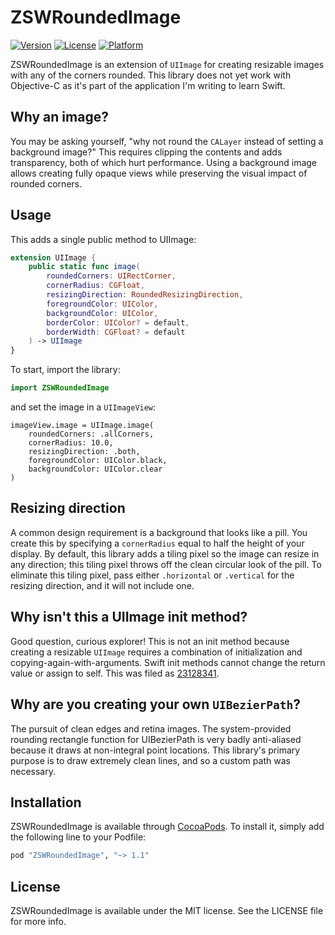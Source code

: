 # ZSWRoundedImage

[![Version](https://img.shields.io/cocoapods/v/ZSWRoundedImage.svg?style=flat)](http://cocoapods.org/pods/ZSWRoundedImage) [![License](https://img.shields.io/cocoapods/l/ZSWRoundedImage.svg?style=flat)](http://cocoapods.org/pods/ZSWRoundedImage) [![Platform](https://img.shields.io/cocoapods/p/ZSWRoundedImage.svg?style=flat)](http://cocoapods.org/pods/ZSWRoundedImage)

ZSWRoundedImage is an extension of `UIImage` for creating resizable images with any of the corners rounded. This library does not yet work with Objective-C as it's part of the application I'm writing to learn Swift.

## Why an image?

You may be asking yourself, "why not round the `CALayer` instead of setting a background image?" This requires clipping the contents and adds transparency, both of which hurt performance. Using a background image allows creating fully opaque views while preserving the visual impact of rounded corners.

## Usage

This adds a single public method to UIImage:

```swift
extension UIImage {
    public static func image(
        roundedCorners: UIRectCorner,
        cornerRadius: CGFloat,
        resizingDirection: RoundedResizingDirection,
        foregroundColor: UIColor,
        backgroundColor: UIColor,
        borderColor: UIColor? = default,
        borderWidth: CGFloat? = default
    ) -> UIImage
}
```

To start, import the library:

```swift
import ZSWRoundedImage
```

and set the image in a `UIImageView`:

```
imageView.image = UIImage.image(
    roundedCorners: .allCorners, 
    cornerRadius: 10.0,
    resizingDirection: .both,
    foregroundColor: UIColor.black,
    backgroundColor: UIColor.clear
)
```

## Resizing direction

A common design requirement is a background that looks like a pill. You create this by specifying a `cornerRadius` equal to half the height of your display. By default, this library adds a tiling pixel so the image can resize in any direction; this tiling pixel throws off the clean circular look of the pill. To eliminate this tiling pixel, pass either `.horizontal` or `.vertical` for the resizing direction, and it will not include one.

## Why isn't this a UIImage init method?

Good question, curious explorer! This is not an init method because creating a resizable `UIImage` requires a combination of initialization and copying-again-with-arguments. Swift init methods cannot change the return value or assign to self. This was filed as [23128341](http://www.openradar.me/radar?id=5053670215385088).

## Why are you creating your own `UIBezierPath`?

The pursuit of clean edges and retina images. The system-provided rounding rectangle function for UIBezierPath is very badly anti-aliased because it draws at non-integral point locations. This library's primary purpose is to draw extremely clean lines, and so a custom path was necessary.

## Installation

ZSWRoundedImage is available through [CocoaPods](http://cocoapods.org). To install
it, simply add the following line to your Podfile:

```ruby
pod "ZSWRoundedImage", "~> 1.1"
```

## License

ZSWRoundedImage is available under the MIT license. See the LICENSE file for more info.
